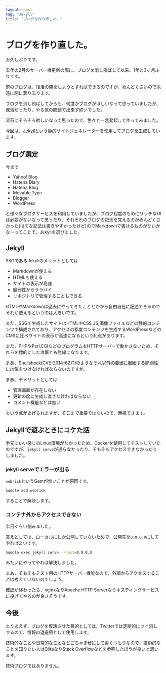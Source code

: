 ```yaml
---
layout: post
tag: "Jekyll"
title: "ブログを作り直した。"
---
```


# ブログを作り直した。
お久しぶりです。

去年の2月のサーバー機更新の際に、ブログを消し飛ばして以来、1年と3ヶ月ぶりです。

前のブログは、復活の儀をしようとすればできるのですが、めんどくさいので永遠に闇に葬り去ります。


ブログを消し飛ばしてからも、何度かブログがほしいなって思っていましたが、就活だったり、やる気の問題で出来ず終いでした。

流石にそろそろ欲しいなって思ったので、色々と一念発起して作ってみました。

今回は、[Jekyll](http://jekyllrb-ja.github.io/)という静的サイトジェネレーターを使用してブログを生成しています。

## ブログ選定

今まで
- Yahoo! Blog
- Hatena Diary
- Hatena Blog
- Movable Type
- Blogger
- WordPress

と様々なブログサービスを利用していましたが、ブログ程度のものにリッチなUIは必要がないなって思ったり、それぞれのブログの記法を覚えるのがめんどくさかった(はてな記法は書きやすかったけど)のでMarkdownで書けるものがないかなーってことで、Jekyllを選びました。

## Jekyll
SSGであるJekyllのメリットとしては
- Markdownが使える
- HTMLも使える
- サイトの表示が高速
- 脆弱性からララバイ
- リポジトリで管理することもできる

HTMLやMarkdownは過去にやってきたこととかから自由自在に記述できるのでそれが使えるというのは大きいです。

また、SSGで生成したサイトはHTMLやCSS,JS,画像ファイルなどの静的コンテンツで構成されており、アクセスの都度コンテンツを生成するWordPressなどのCMSに比べサイトの表示が高速になるという利点があります。

また、PHPやPerl,CGIなどのプログラムをHTTPサーバーで動かさないため、それらを標的にした攻撃とも無縁になります。

まあ、[Shellshock(CVE-2014-6271)](https://www.ipa.go.jp/security/ciadr/vul/20140926-bash.html)のようなそれ以外の要因に起因する脆弱性には気をつけなければならないのですが。

まあ、デメリットとしては
- 管理画面が存在しない
- 更新の度に生成し直さなければならない
- コメント機能などは無い

という点があげられますが、そこまで重要ではないので、無視できます。

## Jekyllで遊ぶときにコケた話
手元にいい感じのLinux環境がなかったため、Dockerを使用してテストしていたのですが、`jekyll serve`が通らなかったり、そもそもアクセスできなかったりしました。
### jekyll serveでエラーが出る
`webrick`というGemが無いことが原因です。
```bash
bundle add webrick
```
することで解決します。

### コンテナ外からアクセスできない
半日ぐらい悩みました。

答えとしては、ローカルにしか公開していないためで、公開先を`0.0.0.0`にしてやればよいです。
```bash
bundle exec jekyll serve --host=0.0.0.0
```
みたいにやってやれば解決しました。

まあ、そもそもテスト用のHTTPサーバー機能なので、外部からアクセスすることは考えていないのでしょう。

確認が終わったら、nginxなりApache HTTP Serverなりホスティングサービスに投げてやるのが良さそうです。

## 今後
とりあえず、ブログを復活させた目的としては、Twitterでは定期的にツイ消しするので、情報の退避用として使用します。

技術的なことや日常的なことなどごちゃまぜにして書くつもりなので、技術的なことを知りたい人はQiitaなりStack Overflowなどを参照したほうが良いと思います。

技術ブログではありません。